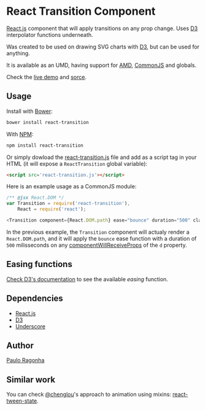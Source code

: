 # React Transition Component

[React.js](http://reactjs.com/) component that will apply transitions on any prop change. Uses [D3](http://d3js.org/) interpolator functions underneath.

Was created to be used on drawing SVG charts with [D3](http://d3js.org/), but can be used for anything.

It is available as an UMD, having support for [AMD](https://github.com/amdjs/amdjs-api/wiki/AMD), [CommonJS](http://wiki.commonjs.org/wiki/CommonJS) and globals.

Check the [live demo](https://rawgit.com/pirelenito/react-transition/master/examples/index.html) and [sorce](https://raw.githubusercontent.com/pirelenito/react-transition/master/examples/example.jsx).

## Usage

Install with [Bower](http://bower.io/):

```bash
bower install react-transition
```

With [NPM](http://npmjs.org/):

```bash
npm install react-transition
```

Or simply dowload the [react-transition.js](https://raw.githubusercontent.com/pirelenito/react-transition/master/react-transition.js) file and add as a script tag in your HTML (it will expose a `ReactTransition` global variable):

```html
<script src='react-transition.js'></script>
```

Here is an example usage as a CommonJS module:

```js
/** @jsx React.DOM */
var Transition = require('react-transition'),
    React = require('react');

<Transition component={React.DOM.path} ease="bounce" duration="500" className="link" d={diagonal(link)}/>
```

In the previous example, the `Transition` component will actualy render a `React.DOM.path`, and it will apply the `bounce` ease function with a duration of `500` milisseconds on any [componentWillReceiveProps](http://facebook.github.io/react/docs/component-specs.html#updating-componentwillreceiveprops) of the `d` property.

## Easing functions

[Check D3's documentation](https://github.com/mbostock/d3/wiki/Transitions#d3_ease) to see the available *easing* function.

## Dependencies

* [React.js](http://reactjs.com/)
* [D3](http://d3js.org/)
* [Underscore](http://underscorejs.org/)

## Author

[Paulo Ragonha](http://paulo.ragonha.me/)

## Similar work

You can check [@chenglou](https://github.com/chenglou)'s approach to animation using mixins: [react-tween-state](https://github.com/chenglou/react-tween-state).
